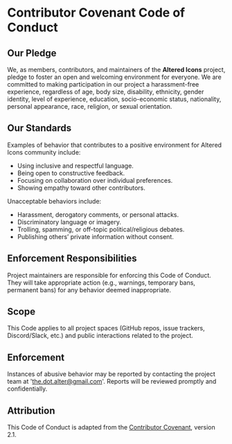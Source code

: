 # Contributor Covenant Code of Conduct

## Our Pledge

We, as members, contributors, and maintainers of the **Altered Icons** project, pledge to foster an open and welcoming environment for everyone. We are committed to making participation in our project a harassment-free experience, regardless of age, body size, disability, ethnicity, gender identity, level of experience, education, socio-economic status, nationality, personal appearance, race, religion, or sexual orientation.

## Our Standards

Examples of behavior that contributes to a positive environment for Altered Icons community include:
- Using inclusive and respectful language.
- Being open to constructive feedback.
- Focusing on collaboration over individual preferences.
- Showing empathy toward other contributors.

Unacceptable behaviors include:
- Harassment, derogatory comments, or personal attacks.
- Discriminatory language or imagery.
- Trolling, spamming, or off-topic political/religious debates.
- Publishing others’ private information without consent.

## Enforcement Responsibilities

Project maintainers are responsible for enforcing this Code of Conduct. They will take appropriate action (e.g., warnings, temporary bans, permanent bans) for any behavior deemed inappropriate.

## Scope

This Code applies to all project spaces (GitHub repos, issue trackers, Discord/Slack, etc.) and public interactions related to the project.

## Enforcement

Instances of abusive behavior may be reported by contacting the project team at 'the.dot.alter@gmail.com'. Reports will be reviewed promptly and confidentially.

## Attribution

This Code of Conduct is adapted from the [Contributor Covenant](https://www.contributor-covenant.org/version/2/1/code_of_conduct.html), version 2.1.